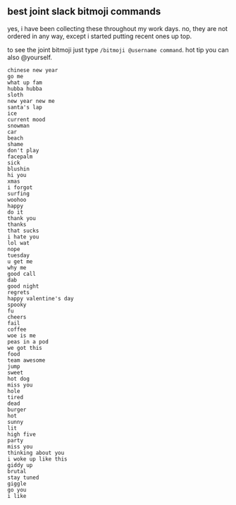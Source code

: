 ## best joint slack bitmoji commands
yes, i have been collecting these throughout my work days. no, they are not ordered in any way, except i started putting recent ones up top.

to see the joint bitmoji just type `/bitmoji @username command`. hot tip you can also @yourself.

```
chinese new year
go me
what up fam
hubba hubba
sloth
new year new me
santa's lap
ice
current mood
snowman
car
beach
shame
don't play
facepalm
sick
blushin
hi you
xmas
i forgot
surfing
woohoo
happy
do it
thank you
thanks
that sucks
i hate you
lol wat
nope
tuesday
u get me
why me
good call
dab
good night
regrets
happy valentine's day
spooky
fu
cheers
fail
coffee
woe is me
peas in a pod
we got this
food
team awesome
jump
sweet
hot dog
miss you
hole
tired
dead
burger
hot
sunny
lit
high five
party
miss you
thinking about you
i woke up like this
giddy up
brutal
stay tuned
giggle
go you
i like
```
